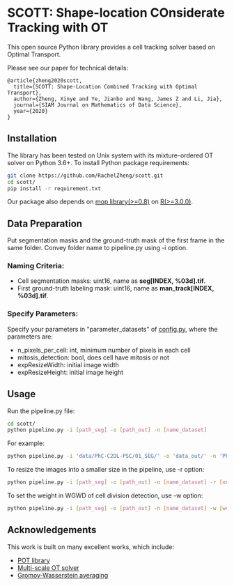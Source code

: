 # SCOTT: Shape-location COnsiderate Tracking with OT

This open source Python library provides a cell tracking solver based on Optimal Transport.

Please see our paper for technical details:

```
@article{zheng2020scott,
  title={SCOTT: Shape-Location Combined Tracking with Optimal Transport},
  author={Zheng, Xinye and Ye, Jianbo and Wang, James Z and Li, Jia},
  journal={SIAM Journal on Mathematics of Data Science},
  year={2020}
}
```

## Installation

The library has been tested on Unix system with its mixture-ordered OT solver on Python 3.6+. To install Python package requirements:

``` bash
git clone https://github.com/RachelZheng/scott.git
cd scott/
pip install -r requirement.txt
```

Our package also depends on [mop library(>=0.8)](https://bitbucket.org/suppechasper/optimaltransport/downloads/) on [R(>=3.0.0)](https://www.r-project.org/).

## Data Preparation

Put segmentation masks and the ground-truth mask of the first frame in the same folder. Convey folder name to pipeline.py using -i option.

### Naming Criteria:

+ Cell segmentation masks: uint16, name as **seg[INDEX, %03d].tif**. 
+ First ground-truth labeling mask: uint16, name as **man_track[INDEX, %03d].tif**. 

### Specify Parameters:

Specify your parameters in "parameter_datasets" of [config.py](utils/config.py), where the parameters are:

+ n_pixels_per_cell: int, minimum number of pixels in each cell
+ mitosis_detection: bool, does cell have mitosis or not
+ expResizeWidth: initial image width
+ expResizeHeight: initial image height

## Usage

Run the pipeline.py file:

``` bash
cd scott/
python pipeline.py -i [path_seg] -o [path_out] -n [name_dataset]
```

For example:

``` bash
python pipeline.py -i 'data/PhC-C2DL-PSC/01_SEG/' -o 'data_out/' -n 'PhC-C2DL-PSC'
```

To resize the images into a smaller size in the pipeline, use -r option:

``` bash
python pipeline.py -i [path_seg] -o [path_out] -n [name_dataset] -r [on/off] -rw [resized_width] -rh [resized_heights]
```

To set the weight in WGWD of cell division detection, use -w option:
``` bash
python pipeline.py -i [path_seg] -o [path_out] -n [name_dataset] -w [weight]
```

## Acknowledgements

This work is built on many excellent works, which include:

+ [POT library](https://pot.readthedocs.io/en/stable/)
+ [Multi-scale OT solver](https://bitbucket.org/suppechasper/optimaltransport/src/master/)
+ [Gromov-Wasserstein averaging](https://github.com/gpeyre/2016-ICML-gromov-wasserstein)